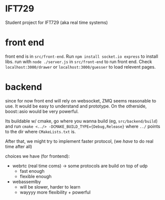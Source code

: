 # IFT729
Student project for IFT729 (aka real time systems)

# front end
front end is in `src/front-end`. Run `npm install socket.io express` to install
libs.
run with `node ./server.js` in `src/front-end` to run front end.
Check `localhost:3000/drawer` or `localhost:3000/guesser` to load relevent
pages.

# backend
since for now front end will rely on websocket, ZMQ seems reasonable to use. 
It would be easy to understand and prototype. 
On the otherside, boost::asio would be very powerful.

Its buildable w/ cmake, go where you wanna build (eg, `src/backend/build`) and 
run `cmake <../> -DCMAKE_BUILD_TYPE={Debug,Release}` where `../` points to the
dir where `CMakeLists.txt` is.

After that, we might try to implement faster protocol, (we _have_ to do
real time after all)

choices we have (for frontend):
+ webrtc (real time coms) -> some protocols are build on top of udp
    + fast enough
    + flexible enough
+ webassemlby
    + will be slower, harder to learn
    + wayyyy more flexibility + powerful
